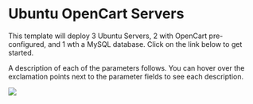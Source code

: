 # Ubuntu OpenCart Servers

This template will deploy 3 Ubuntu Servers, 2 with OpenCart pre-configured, and 1 wth a MySQL database.  Click on the link below to get started.


A description of each of the parameters follows.  You can hover over the exclamation points next to the parameter fields to see each description.



<a href="https://portal.azure.com/#create/Microsoft.Template/uri/https%3A%2F%2Fraw.githubusercontent.com%2Ftstanley93%2FUbuntu-Servers%2Fmaster%2Fazuredeploy.json" target="_blank">
    <img src="http://azuredeploy.net/deploybutton.png"/>
</a>


